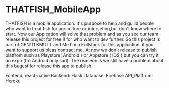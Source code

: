 # THATFISH_MobileApp
  THATFISH is a mobile application. It's purpose to help and gulild people who want to treat fish for agriculture or interseting,but don't know where to start. Now our Appication will solve that problem and as you see our team release this project for free!!! for who want to dev further. So this project is part of GEN111 KMUTT and Me I'm a Fullstack for this application. if you want to support us pleas contract me. At now we don't release to publish platfrom such as Playstore( Android ) or Appstore ( IOS ),but you can try it on expo (fro Android only sad). The reaseon is we still have a problem about this bugest for release this app to publish.
  
  Fontend: react-native
  Backend: Flask
  Database: Firebase
  API_Platfrom: Heroku

